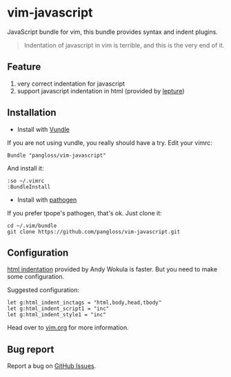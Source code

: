 # vim-javascript

JavaScript bundle for vim, this bundle provides syntax and indent plugins.

> Indentation of javascript in vim is terrible, and this is the very end of it.

## Feature

1. very correct indentation for javascript
2. support javascript indentation in html (provided by [lepture](https://github.com/lepture))

## Installation

- Install with [Vundle](https://github.com/gmarik/vundle)

If you are not using vundle, you really should have a try.
Edit your vimrc:

    Bundle "pangloss/vim-javascript"

And install it:

    :so ~/.vimrc
    :BundleInstall


- Install with [pathogen](https://github.com/tpope/vim-pathogen)

If you prefer tpope's pathogen, that's ok. Just clone it:

    cd ~/.vim/bundle
    git clone https://github.com/pangloss/vim-javascript.git

## Configuration

[html indentation](http://www.vim.org/scripts/script.php?script_id=2075)
provided by Andy Wokula is faster. But you need to make some configuration.

Suggested configuration:

```vim
let g:html_indent_inctags = "html,body,head,tbody"
let g:html_indent_script1 = "inc"
let g:html_indent_style1 = "inc"
```

Head over to [vim.org](http://www.vim.org/scripts/script.php?script_id=2075)
for more information.

## Bug report

Report a bug on [GitHub Issues](https://github.com/pangloss/vim-javascript/issues).
